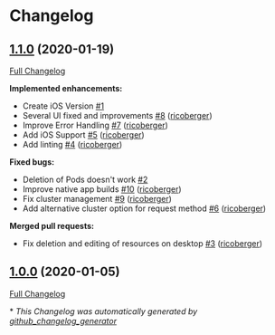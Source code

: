 # Changelog

## [1.1.0](https://github.com/kubenav/kubenav/tree/1.1.0) (2020-01-19)

[Full Changelog](https://github.com/kubenav/kubenav/compare/1.0.0...1.1.0)

**Implemented enhancements:**

- Create iOS Version [\#1](https://github.com/kubenav/kubenav/issues/1)
- Several UI fixed and improvements [\#8](https://github.com/kubenav/kubenav/pull/8) ([ricoberger](https://github.com/ricoberger))
- Improve Error Handling [\#7](https://github.com/kubenav/kubenav/pull/7) ([ricoberger](https://github.com/ricoberger))
- Add iOS Support [\#5](https://github.com/kubenav/kubenav/pull/5) ([ricoberger](https://github.com/ricoberger))
- Add linting [\#4](https://github.com/kubenav/kubenav/pull/4) ([ricoberger](https://github.com/ricoberger))

**Fixed bugs:**

- Deletion of Pods doesn't work [\#2](https://github.com/kubenav/kubenav/issues/2)
- Improve native app builds [\#10](https://github.com/kubenav/kubenav/pull/10) ([ricoberger](https://github.com/ricoberger))
- Fix cluster management [\#9](https://github.com/kubenav/kubenav/pull/9) ([ricoberger](https://github.com/ricoberger))
- Add alternative cluster option for request method [\#6](https://github.com/kubenav/kubenav/pull/6) ([ricoberger](https://github.com/ricoberger))

**Merged pull requests:**

- Fix deletion and editing of resources on desktop [\#3](https://github.com/kubenav/kubenav/pull/3) ([ricoberger](https://github.com/ricoberger))

## [1.0.0](https://github.com/kubenav/kubenav/tree/1.0.0) (2020-01-05)

[Full Changelog](https://github.com/kubenav/kubenav/compare/637b2fee3b9a5812a151046163cdac254d6b3007...1.0.0)



\* *This Changelog was automatically generated by [github_changelog_generator](https://github.com/github-changelog-generator/github-changelog-generator)*
